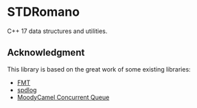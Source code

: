 # STDRomano

C++ 17 data structures and utilities.

## Acknowledgment

This library is based on the great work of some existing libraries:
 - [FMT](https://github.com/fmtlib/fmt)
 - [spdlog](https://github.com/gabime/spdlog)
 - [MoodyCamel Concurrent Queue](https://github.com/cameron314/concurrentqueue)
